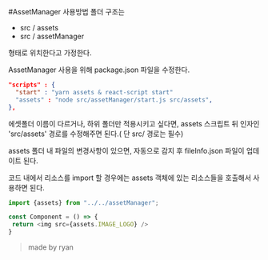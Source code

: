 #AssetManager 사용방법
폴더 구조는
- src / assets
- src / assetManager

형태로 위치한다고 가정한다.

AssetManager 사용을 위해 package.json 파일을 수정한다.
```json
"scripts" : {
  "start" : "yarn assets & react-script start"
  "assets" : "node src/assetManager/start.js src/assets",
},
```

에셋폴더 이름이 다르거나, 하위 폴더만 적용시키고 싶다면, assets 스크립트 뒤 인자인 'src/assets' 경로를 수정해주면 된다.( 단 src/ 경로는 필수)

assets 폴더 내 파일의 변경사항이 있으면, 자동으로 감지 후 fileInfo.json 파일이 업데이트 된다.

코드 내에서 리소스를 import 할 경우에는 assets 객체에 있는 리소스들을 호출해서 사용하면 된다.

```javascript
import {assets} from "../../assetManager";

const Component = () => {
 return <img src={assets.IMAGE_LOGO} />
}
```

> made by ryan
